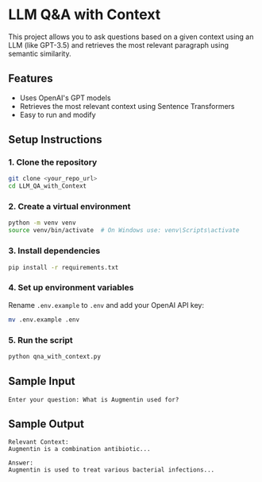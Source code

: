 # LLM Q&A with Context

This project allows you to ask questions based on a given context using an LLM (like GPT-3.5) and retrieves the most relevant paragraph using semantic similarity.

## Features

- Uses OpenAI's GPT models
- Retrieves the most relevant context using Sentence Transformers
- Easy to run and modify

## Setup Instructions

### 1. Clone the repository

```bash
git clone <your_repo_url>
cd LLM_QA_with_Context
```

### 2. Create a virtual environment

```bash
python -m venv venv
source venv/bin/activate  # On Windows use: venv\Scripts\activate
```

### 3. Install dependencies

```bash
pip install -r requirements.txt
```

### 4. Set up environment variables

Rename `.env.example` to `.env` and add your OpenAI API key:

```bash
mv .env.example .env
```

### 5. Run the script

```bash
python qna_with_context.py
```

## Sample Input

```
Enter your question: What is Augmentin used for?
```

## Sample Output

```
Relevant Context:
Augmentin is a combination antibiotic...

Answer:
Augmentin is used to treat various bacterial infections...
```

